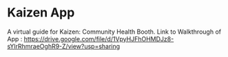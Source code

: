 # Kaizen App

A virtual guide for Kaizen: Community Health Booth.
Link to Walkthrough of App : https://drive.google.com/file/d/1VpyHJFhOHMDJz8-sYlrRhmraeOghR9-Z/view?usp=sharing
